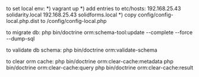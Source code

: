 to set local env:
*) vagrant up
*) add entries to etc/hosts:
192.168.25.43	solidarity.local
192.168.25.43	solidforms.local
*) copy config/config-local.php.dist to /config/config-local.php


to migrate db:
php bin/doctrine orm:schema-tool:update --complete --force --dump-sql

to validate db schema:
php bin/doctrine orm:validate-schema

to clear orm cache:
php bin/doctrine orm:clear-cache:metadata
php bin/doctrine orm:clear-cache:query
php bin/doctrine orm:clear-cache:result
